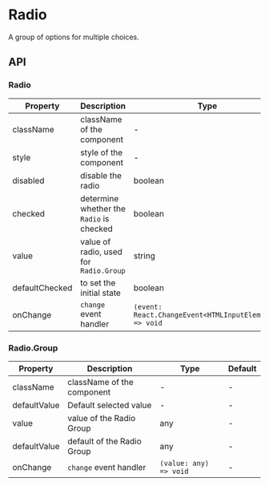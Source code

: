 # Radio

A group of options for multiple choices.

<div id="demos"></div>

## API

### Radio

| Property | Description | Type | Default |
| --- | --- | --- | --- |
| className | className of the component | - | - |
| style | style of the component | - | - |
| disabled | disable the radio | boolean | false |
| checked | determine whether the `Radio` is checked | boolean | - |
| value | value of radio, used for `Radio.Group` | string | - |
| defaultChecked | to set the initial state | boolean | - |
| onChange | `change` event handler | `(event: React.ChangeEvent<HTMLInputElement>) => void` | - |

### Radio.Group

| Property     | Description                | Type                   | Default |
| ------------ | -------------------------- | ---------------------- | ------- |
| className    | className of the component | -                      | -       |
| defaultValue | Default selected value     | -                      | -       |
| value        | value of the Radio Group   | any                    | -       |
| defaultValue | default of the Radio Group | any                    | -       |
| onChange     | `change` event handler     | `(value: any) => void` | -       |
